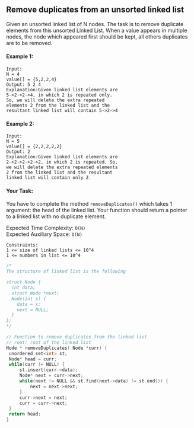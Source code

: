 ## Remove duplicates from an unsorted linked list

Given an unsorted linked list of N nodes. The task is to remove duplicate elements from this unsorted Linked List. When a value appears in multiple nodes, the node which appeared first should be kept, all others duplicates are to be removed.

#### Example 1:

```
Input:
N = 4
value[] = {5,2,2,4}
Output: 5 2 4
Explanation:Given linked list elements are
5->2->2->4, in which 2 is repeated only.
So, we will delete the extra repeated
elements 2 from the linked list and the
resultant linked list will contain 5->2->4
```

#### Example 2:

```
Input:
N = 5
value[] = {2,2,2,2,2}
Output: 2
Explanation:Given linked list elements are
2->2->2->2->2, in which 2 is repeated. So,
we will delete the extra repeated elements
2 from the linked list and the resultant
linked list will contain only 2.
```

#### Your Task:

You have to complete the method `removeDuplicates()` which takes 1 argument: the head of the linked list. Your function should return a pointer to a linked list with no duplicate element.

Expected Time Complexity: `O(N)`  
Expected Auxiliary Space: `O(N)`

```
Constraints:
1 <= size of linked lists <= 10^4
1 <= numbers in list <= 10^4
```

```c++
/*
The structure of linked list is the following

struct Node {
  int data;
  struct Node *next;
  Node(int x) {
    data = x;
    next = NULL;
  }
};
*/

// Function to remove duplicates from the linked list
// root: root of the linked list
Node * removeDuplicates( Node *curr) {
 unordered_set<int> st;
 Node* head = curr;
 while(curr != NULL) {
     st.insert(curr->data);
     Node* next = curr->next;
     while(next != NULL && st.find(next->data) != st.end()) {
         next = next->next;
     }
     curr->next = next;
     curr = curr->next;
 }
 return head;
}
```

